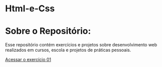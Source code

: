 # Html-e-Css

<h1>Sobre o Repositório: </h1>
<p>Esse repositório contém exercícios e projetos sobre desenvolvimento web realizados em cursos, escola e projetos de práticas pessoais. </p>

<a href="https://denilson-b-sousa.github.io/Html-e-Css/Curso/exercícios/ex001/index.html">Acessar o exercício 01 </a>
